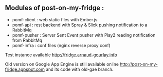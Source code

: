 ## Modules of post-on-my-fridge :

* pomf-client : web static files with Ember.js
* pomf-api    : rest backend with Spray & Slick pushing notification to a RabbitMq
* pomf-pusher : Server Sent Event pusher with Play2 reading notification from RabbitMq
* pomf-infra  : conf files (nginx reverse proxy conf)

Test instance available http://fridge.arnaud-gourlay.info

Old version on Google App Engine is still available online http://post-on-my-fridge.appspot.com and its code with old-gae branch.
 